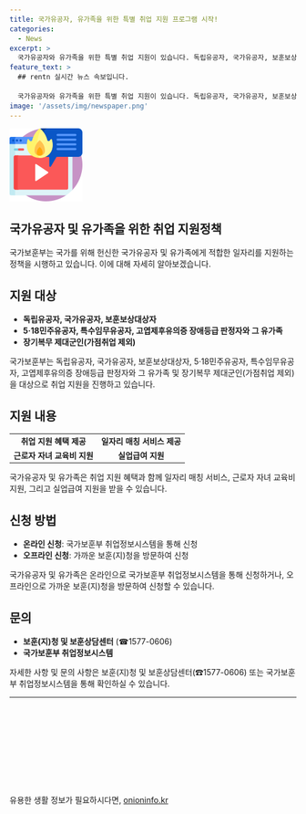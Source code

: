 ```yaml
---
title: 국가유공자, 유가족을 위한 특별 취업 지원 프로그램 시작!
categories:
  - News
excerpt: >
  국가유공자와 유가족을 위한 특별 취업 지원이 있습니다. 독립유공자, 국가유공자, 보훈보상대상자, 5·18민주유공자 등이 대상이며, 온/오프라인으로 신청할 수 있습니다. 취업정보시스템에서 온라인 신청이 가능하며, 자세한 사항은 보훈청이나 상담센터로 문의할 수 있습니다. 이는 공공누리 조건에 따라 자유롭게 이용 가능하며, 출처를 반드시 표기해야 합니다. (자료출처=정책브리핑 www.korea.kr)
feature_text: >
  ## rentn 실시간 뉴스 속보입니다.

  국가유공자와 유가족을 위한 특별 취업 지원이 있습니다. 독립유공자, 국가유공자, 보훈보상대상자, 5·18민주유공자 등이 대상이며, 온/오프라인으로 신청할 수 있습니다. 취업정보시스템에서 온라인 신청이 가능하며, 자세한 사항은 보훈청이나 상담센터로 문의할 수 있습니다. 이는 공공누리 조건에 따라 자유롭게 이용 가능하며, 출처를 반드시 표기해야 합니다. (자료출처=정책브리핑 www.korea.kr)
image: '/assets/img/newspaper.png'
---
```


<p><img src="/assets/img/news.png" alt="rentncar 속보" /></p>

<h2>국가유공자 및 유가족을 위한 취업 지원정책</h2>

<p data-ke-size="size16">국가보훈부는 국가를 위해 헌신한 국가유공자 및 유가족에게 적합한 일자리를 지원하는 정책을 시행하고 있습니다. 이에 대해 자세히 알아보겠습니다.</p>

<h2 data-ke-size="size26">지원 대상</h2>

<ul>
  <li><b>독립유공자, 국가유공자, 보훈보상대상자</b></li>
  <li><b>5·18민주유공자, 특수임무유공자, 고엽제후유의증 장애등급 판정자와 그 유가족</b></li>
  <li><b>장기복무 제대군인(가점취업 제외)</b></li>
</ul>

<p data-ke-size="size16">국가보훈부는 독립유공자, 국가유공자, 보훈보상대상자, 5·18민주유공자, 특수임무유공자, 고엽제후유의증 장애등급 판정자와 그 유가족 및 장기복무 제대군인(가점취업 제외)을 대상으로 취업 지원을 진행하고 있습니다.</p>

<h2 data-ke-size="size26">지원 내용</h2>

<table>
  <tr>
    <td style="text-align: center; height: 17px;"><b>취업 지원 혜택 제공</b></td>
    <td style="text-align: center; height: 17px;"><b>일자리 매칭 서비스 제공</b></td>
  </tr>
  <tr>
    <td style="text-align: center; height: 17px;"><b>근로자 자녀 교육비 지원</b></td>
    <td style="text-align: center; height: 17px;"><b>실업급여 지원</b></td>
  </tr>
</table>

<p data-ke-size="size16">국가유공자 및 유가족은 취업 지원 혜택과 함께 일자리 매칭 서비스, 근로자 자녀 교육비 지원, 그리고 실업급여 지원을 받을 수 있습니다.</p>

<h2 data-ke-size="size26">신청 방법</h2>

<ul>
  <li><b>온라인 신청</b>: 국가보훈부 취업정보시스템을 통해 신청</li>
  <li><b>오프라인 신청</b>: 가까운 보훈(지)청을 방문하여 신청</li>
</ul>

<p data-ke-size="size16">국가유공자 및 유가족은 온라인으로 국가보훈부 취업정보시스템을 통해 신청하거나, 오프라인으로 가까운 보훈(지)청을 방문하여 신청할 수 있습니다.</p>

<h2 data-ke-size="size26">문의</h2>

<ul>
  <li><b>보훈(지)청 및 보훈상담센터</b> (☎1577-0606)</li>
  <li><b>국가보훈부 취업정보시스템</b></li>
</ul>

<p data-ke-size="size16">자세한 사항 및 문의 사항은 보훈(지)청 및 보훈상담센터(☎1577-0606) 또는 국가보훈부 취업정보시스템을 통해 확인하실 수 있습니다.</p>

<hr>

<p data-ke-size="size16">&nbsp;</p>

<p data-ke-size="size16">&nbsp;</p>

<p data-ke-size="size16">&nbsp;</p>

<p data-ke-size="size16">&nbsp;</p>

<p data-ke-size="size16">&nbsp;</p>
유용한 생활 정보가 필요하시다면, <a href="https://onioninfo.kr" rel="dofollow">onioninfo.kr</a>


